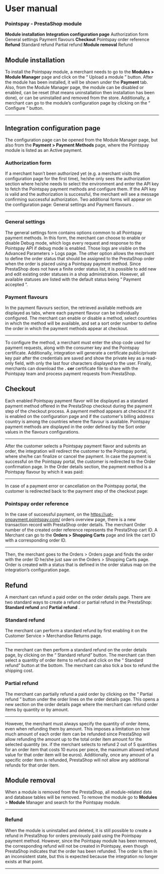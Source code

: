 # User manual
### Pointspay - PrestaShop module
**Module installation**
**Integration configuration page**
Authorization form
General settings
Payment flavours
**Checkout**
Pointspay order reference
**Refund**
Standard refund
Partial refund
**Module removal**
Refund
## Module installation
To install the Pointspay module, a merchant needs to go to the **Modules > Module Manager**
page and click on the “ Upload a module ” button. After the module has been installed, it will be
shown under the **Payment** tab.
Also, from the Module Manager page, the module can be disabled or enabled, can be reset
(that means uninstallation then installation has been done), or can be uninstalled and removed
from the store. Additionally, a merchant can go to the module’s configuration page by clicking on
the “ Configure ” button.

---

## Integration configuration page
The configuration page can be opened from the Module Manager page, but also from the
**Payment > Payment Methods** page, where the Pointspay module is listed as an Active
payment.
### Authorization form
If a merchant hasn’t been authorized yet (e.g. a merchant visits the configuration page for the
first time), he/she only sees the authorization section where he/she needs to select the
environment and enter the API key to fetch the Pointspay payment methods and configure
them.
If the API key is valid and the authorization is successful, the merchant will see a message
confirming successful authorization. Two additional forms will appear on the configuration page:
General settings and Payment flavours .

---

### General settings
The general settings form contains options common to all Pointspay payment methods.
In this form, the merchant can choose to enable or disable Debug mode, which logs every
request and response to the Pointspay API if debug mode is enabled. Those logs are visible on
the Advanced Parameters > Logs page.
The other option allows the merchant to define the order status that should be assigned to the
PrestaShop order when the order is placed using a Pointspay payment method. Since
PrestaShop does not have a finite order status list, it is possible to add new and edit existing
order statuses in a shop administration. However, all available statuses are listed with the
default status being “ Payment accepted ”.
### Payment flavours
In the payment flavours section, the retrieved available methods are displayed as tabs, where
each payment flavour can be individually configured.
The merchant can enable or disable a method, select countries in which the method will be
available, and set a sort order number to define the order in which the payment methods appear
at checkout.

---

To configure the method, a merchant must enter the shop code used for payment requests,
along with the consumer key and the Pointspay certificate.
Additionally, integration will generate a certificate public/private key pair after the credentials are
saved and show the private key as a read-only field, with only the last four characters displayed
to the user.
Finally, merchants can download the **.** **cer** certificate file to share with the Pointspay team and
process payment requests from PrestaShop.
## Checkout
Each enabled Pointspay payment flavor will be displayed as a standard payment method
offered in the PrestaShop checkout during the payment step of the checkout process.
A payment method appears at checkout if it is enabled on the configuration page and if the
customer's billing address country is among the countries where the flavour is available.
Pointspay payment methods are displayed in the order defined by the Sort order values in the
flavours configurations.

---

After the customer selects a Pointspay payment flavor and submits an order, the integration will
redirect the customer to the Pointspay portal, where she/he can finalize or cancel the payment.
In case the payment is successful on the Pointspay portal, the customer is redirected to the
Order confirmation page. In the Order details section, the payment method is a Pointspay
flavour by which it was paid:

---

In case of a payment error or cancellation on the Pointspay portal, the customer is redirected
back to the payment step of the checkout page:
### Pointspay order reference
In the case of successful payment, on the https://uat-onpayment.pointspay.com/ orders
overview page, there is a new transaction record with PrestaShop order details.
The merchant Order number of the created order reference represents the PrestaShop cart ID.
A Merchant can go to the **Orders > Shopping Carts** page and link the cart ID with a
corresponding order ID.

---

Then, the merchant goes to the Orders > Orders page and finds the order with the order ID
he/she just saw on the Orders > Shopping Carts page. Order is created with a status that is
defined in the order status map on the integration’s configuration page.
## Refund
A merchant can refund a paid order on the order details page. There are two standard ways to
create a refund or partial refund in the PrestaShop: **Standard refund** and **Partial refund** .
### Standard refund
The merchant can perform a standard refund by first enabling it on the Customer Service >
Merchandise Returns page.

---

The merchant can then perform a standard refund on the order details page, by clicking on the
“ Standard refund” button.
The merchant can then select a quantity of order items to refund and click on the “ Standard
refund” button at the bottom. The merchant can also tick a box to refund the shipping cost.
### Partial refund
The merchant can partially refund a paid order by clicking on the “ Partial refund ” button under
the order lines on the order details page. This opens a new section on the order details page
where the merchant can refund order items by quantity or by amount.

---

However, the merchant must always specify the quantity of order items, even when refunding
them by amount. This imposes a limitation on how much amount of each order item can be
refunded since PrestaShop will allow refunding the amount up to the total order item amount for
the selected quantity (ex. if the merchant selects to refund 2 out of 5 quantities for an order item
that costs 10 euros per piece, the maximum allowed refund value for that order item will be
euros). Additionally, once any amount of a specific order item is refunded, PrestaShop will not
allow any additional refunds for that order item.
## Module removal
When a module is removed from the PrestaShop, all module-related data and database tables
will be removed. To remove the module go to **Modules** > **Module** Manager and search for the
Pointspay module.

---

### Refund
When the module is uninstalled and deleted, it is still possible to create a refund in PrestaShop
for orders previously paid using the Pointspay payment method. However, since the Pointspay
module has been removed, the corresponding refund will not be created in Pointspay, even
though PrestaShop indicates that the order has been refunded.
The order is then in an inconsistent state, but this is expected because the integration no longer
exists at that point.

---